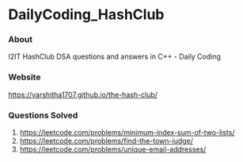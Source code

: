 # DailyCoding_HashClub

### About
I2IT HashClub DSA questions and answers in C++ - Daily Coding

### Website 
https://varshitha1707.github.io/the-hash-club/

### Questions Solved 

1. https://leetcode.com/problems/minimum-index-sum-of-two-lists/
2. https://leetcode.com/problems/find-the-town-judge/
3. https://leetcode.com/problems/unique-email-addresses/



